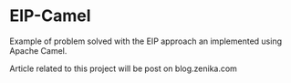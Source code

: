 EIP-Camel
=========

Example of problem solved with the EIP approach an implemented using Apache Camel.

Article related to this project will be post on blog.zenika.com
